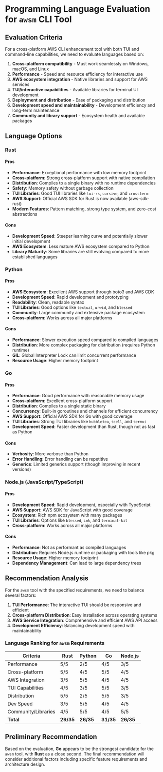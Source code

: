 # Programming Language Evaluation for `awsm` CLI Tool

## Evaluation Criteria
For a cross-platform AWS CLI enhancement tool with both TUI and command-line capabilities, we need to evaluate languages based on:

1. **Cross-platform compatibility** - Must work seamlessly on Windows, macOS, and Linux
2. **Performance** - Speed and resource efficiency for interactive use
3. **AWS ecosystem integration** - Native libraries and support for AWS services
4. **TUI/interactive capabilities** - Available libraries for terminal UI development
5. **Deployment and distribution** - Ease of packaging and distribution
6. **Development speed and maintainability** - Development efficiency and long-term maintenance
7. **Community and library support** - Ecosystem health and available packages

## Language Options

### Rust

#### Pros
- **Performance**: Exceptional performance with low memory footprint
- **Cross-platform**: Strong cross-platform support with native compilation
- **Distribution**: Compiles to a single binary with no runtime dependencies
- **Safety**: Memory safety without garbage collection
- **TUI Libraries**: Good TUI libraries like `tui-rs`, `cursive`, and `crossterm`
- **AWS Support**: Official AWS SDK for Rust is now available (aws-sdk-rust)
- **Modern Features**: Pattern matching, strong type system, and zero-cost abstractions

#### Cons
- **Development Speed**: Steeper learning curve and potentially slower initial development
- **AWS Ecosystem**: Less mature AWS ecosystem compared to Python
- **Library Maturity**: Some libraries are still evolving compared to more established languages

### Python

#### Pros
- **AWS Ecosystem**: Excellent AWS support through boto3 and AWS CDK
- **Development Speed**: Rapid development and prototyping
- **Readability**: Clean, readable syntax
- **TUI Libraries**: Good options like `textual`, `urwid`, and `blessed`
- **Community**: Large community and extensive package ecosystem
- **Cross-platform**: Works across all major platforms

#### Cons
- **Performance**: Slower execution speed compared to compiled languages
- **Distribution**: More complex packaging for distribution (requires Python runtime)
- **GIL**: Global Interpreter Lock can limit concurrent performance
- **Resource Usage**: Higher memory footprint

### Go

#### Pros
- **Performance**: Good performance with reasonable memory usage
- **Cross-platform**: Excellent cross-platform support
- **Distribution**: Compiles to a single static binary
- **Concurrency**: Built-in goroutines and channels for efficient concurrency
- **AWS Support**: Official AWS SDK for Go with good coverage
- **TUI Libraries**: Strong TUI libraries like `bubbletea`, `tcell`, and `termui`
- **Development Speed**: Faster development than Rust, though not as fast as Python

#### Cons
- **Verbosity**: More verbose than Python
- **Error Handling**: Error handling can be repetitive
- **Generics**: Limited generics support (though improving in recent versions)

### Node.js (JavaScript/TypeScript)

#### Pros
- **Development Speed**: Rapid development, especially with TypeScript
- **AWS Support**: AWS SDK for JavaScript with good coverage
- **Ecosystem**: Rich npm ecosystem with many packages
- **TUI Libraries**: Options like `blessed`, `ink`, and `terminal-kit`
- **Cross-platform**: Works across all major platforms

#### Cons
- **Performance**: Not as performant as compiled languages
- **Distribution**: Requires Node.js runtime or packaging with tools like pkg
- **Resource Usage**: Higher memory footprint
- **Dependency Management**: Can lead to large dependency trees

## Recommendation Analysis

For the `awsm` tool with the specified requirements, we need to balance several factors:

1. **TUI Performance**: The interactive TUI should be responsive and efficient
2. **Cross-platform Distribution**: Easy installation across operating systems
3. **AWS Service Integration**: Comprehensive and efficient AWS API access
4. **Development Efficiency**: Balancing development speed with maintainability

### Language Ranking for `awsm` Requirements

| Criteria | Rust | Python | Go | Node.js |
|----------|------|--------|----|----|
| Performance | 5/5 | 2/5 | 4/5 | 3/5 |
| Cross-platform | 5/5 | 4/5 | 5/5 | 4/5 |
| AWS Integration | 3/5 | 5/5 | 4/5 | 4/5 |
| TUI Capabilities | 4/5 | 3/5 | 5/5 | 3/5 |
| Distribution | 5/5 | 2/5 | 5/5 | 3/5 |
| Dev Speed | 3/5 | 5/5 | 4/5 | 4/5 |
| Community/Libraries | 4/5 | 5/5 | 4/5 | 5/5 |
| **Total** | **29/35** | **26/35** | **31/35** | **26/35** |

## Preliminary Recommendation

Based on the evaluation, **Go** appears to be the strongest candidate for the `awsm` tool, with **Rust** as a close second. The final recommendation will consider additional factors including specific feature requirements and architecture design.